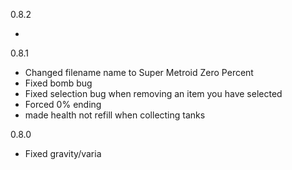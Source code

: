 0.8.2

- 

0.8.1

- Changed filename name to Super Metroid Zero Percent
- Fixed bomb bug
- Fixed selection bug when removing an item you have selected
- Forced 0% ending
- made health not refill when collecting tanks

0.8.0

- Fixed gravity/varia